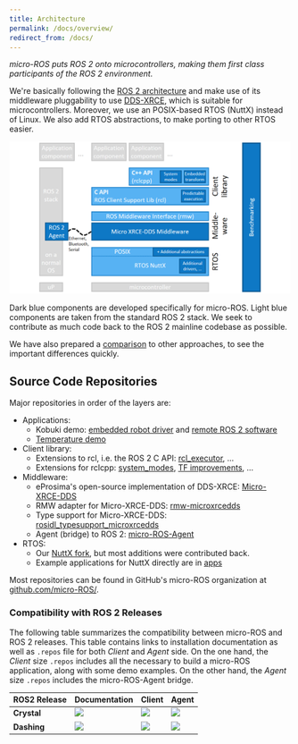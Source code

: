 ```yaml
---
title: Architecture
permalink: /docs/overview/
redirect_from: /docs/
---
```


*micro-ROS puts ROS 2 onto microcontrollers, making them first class participants of the ROS 2 environment.*

We're basically following the [ROS 2 architecture](https://index.ros.org/doc/ros2/) and make use of its middleware pluggability to use [DDS-XRCE](https://www.omg.org/spec/DDS-XRCE/), which is suitable for microcontrollers. Moreover, we use an POSIX-based RTOS (NuttX) instead of Linux. We also add RTOS abstractions, to make porting to other RTOS easier.

![](/img/micro-ROS_architecture.png)

Dark blue components are developed specifically for micro-ROS. Light blue components are taken from the standard ROS 2 stack. We seek to contribute as much code back to the ROS 2 mainline codebase as possible.

We have also prepared a [comparison](/docs/overview/comparison) to other approaches, to see the important differences quickly.

## Source Code Repositories

Major repositories in order of the layers are:

* Applications:
  * Kobuki demo: [embedded robot driver](https://github.com/micro-ROS/apps/tree/kobuki_rcl_port/examples/kobuki) and [remote ROS 2 software](https://github.com/micro-ROS/micro-ROS_kobuki_demo)
  * [Temperature demo](https://github.com/micro-ROS/micro-ROS_temperature_publisher_demo)
* Client library:
  * Extensions to rcl, i.e. the ROS 2 C API: [rcl_executor](https://github.com/micro-ROS/rcl_executor), ...
  * Extensions for rclcpp: [system_modes](https://github.com/micro-ROS/system_modes/), [TF improvements](https://github.com/micro-ROS/geometry2), ...
* Middleware:
  * eProsima's open-source implementation of DDS-XRCE: [Micro-XRCE-DDS](https://github.com/eProsima/Micro-XRCE-DDS)
  * RMW adapter for Micro-XRCE-DDS: [rmw-microxrcedds](https://github.com/micro-ROS/rmw-microxrcedds)
  * Type support for Micro-XRCE-DDS: [rosidl_typesupport_microxrcedds](https://github.com/micro-ROS/rosidl_typesupport_microxrcedds)
  * Agent (bridge) to ROS 2: [micro-ROS-Agent](https://github.com/micro-ROS/micro-ROS-Agent)
* RTOS:
  * Our [NuttX fork](https://github.com/micro-ROS/NuttX), but most additions were contributed back.
  * Example applications for NuttX directly are in [apps](https://github.com/micro-ROS/apps)

Most repositories can be found in GitHub's micro-ROS organization at [github.com/micro-ROS/](https://github.com/micro-ROS/).

### Compatibility with ROS 2 Releases

The following table summarizes the compatibility between micro-ROS and ROS 2 releases.
This table contains links to installation documentation as well as `.repos` file for both *Client* and *Agent* side.
On the one hand, the *Client* size `.repos` includes all the necessary to build a micro-ROS application, along with some demo examples.
On the other hand, the *Agent* size `.repos` includes the micro-ROS-Agent bridge.

| ROS2 Release | Documentation | Client | Agent  |
|:-------------|:--------------|:-------|:-------|
| **Crystal**  | [![](https://img.shields.io/badge/read-the%20docs-blue)](https://github.com/micro-ROS/micro-ROS-doc/blob/crystal/Installation) | [![](https://img.shields.io/badge/uROS-repos-brightgreen)](https://github.com/micro-ROS/micro-ROS-doc/blob/crystal/Installation/repos/client_minimum.repos) | [![](https://img.shields.io/badge/uROS-repos-brightgreen)](https://github.com/micro-ROS/micro-ROS-doc/blob/crystal/Installation/repos/agent_minimum.repos) |
| **Dashing**  | [![](https://img.shields.io/badge/read-the%20docs-blue)](https://github.com/micro-ROS/micro-ROS-doc/blob/dashing/Installation) | [![](https://img.shields.io/badge/uROS-repos-brightgreen)](https://github.com/micro-ROS/micro-ROS-doc/blob/dashing/Installation/repos/client_minimum.repos) | [![](https://img.shields.io/badge/uROS-repos-brightgreen)](https://github.com/micro-ROS/micro-ROS-doc/blob/dashing/Installation/repos/agent_minimum.repos) |
